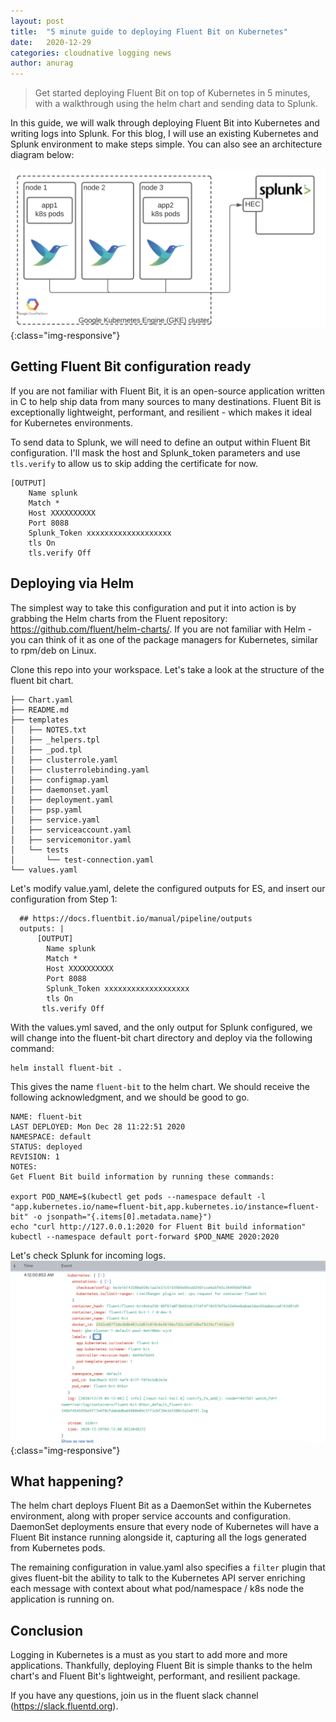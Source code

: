 ```yaml
---
layout: post
title:  "5 minute guide to deploying Fluent Bit on Kubernetes"
date:   2020-12-29
categories: cloudnative logging news
author: anurag
---
```

> Get started deploying Fluent Bit on top of Kubernetes in 5 minutes, with a walkthrough using the helm chart and sending data to Splunk. 

In this guide, we will walk through deploying Fluent Bit into Kubernetes and writing logs into Splunk. For this blog, I will use an existing Kubernetes and Splunk environment to make steps simple. You can also see an architecture diagram below:

![architecture-diagram](../assets/img/blog/2020-12-29-deploy-kubernetes/architecture.png){:class="img-responsive"}


## Getting Fluent Bit configuration ready
If you are not familiar with Fluent Bit, it is an open-source application written in C to help ship data from many sources to many destinations. Fluent Bit is exceptionally lightweight, performant, and resilient - which makes it ideal for Kubernetes environments.

To send data to Splunk, we will need to define an output within Fluent Bit configuration. I'll mask the host and Splunk_token parameters and use `tls.verify` to allow us to skip adding the certificate for now.

```
[OUTPUT]
    Name splunk
    Match *
    Host XXXXXXXXXX
    Port 8088
    Splunk_Token xxxxxxxxxxxxxxxxxxx
    tls On
    tls.verify Off
```

## Deploying via Helm
The simplest way to take this configuration and put it into action is by grabbing the Helm charts from the Fluent repository: https://github.com/fluent/helm-charts/. If you are not familiar with Helm - you can think of it as one of the package managers for Kubernetes, similar to rpm/deb on Linux.

Clone this repo into your workspace. Let's take a look at the structure of the fluent bit chart.

```
├── Chart.yaml
├── README.md
├── templates
│   ├── NOTES.txt
│   ├── _helpers.tpl
│   ├── _pod.tpl
│   ├── clusterrole.yaml
│   ├── clusterrolebinding.yaml
│   ├── configmap.yaml
│   ├── daemonset.yaml
│   ├── deployment.yaml
│   ├── psp.yaml
│   ├── service.yaml
│   ├── serviceaccount.yaml
│   ├── servicemonitor.yaml
│   └── tests
│       └── test-connection.yaml
└── values.yaml
```

Let's modify value.yaml, delete the configured outputs for ES, and insert our configuration from Step 1:

```
  ## https://docs.fluentbit.io/manual/pipeline/outputs
  outputs: |
      [OUTPUT]
        Name splunk
        Match *
        Host XXXXXXXXXX
        Port 8088
        Splunk_Token xxxxxxxxxxxxxxxxxxx
        tls On
       tls.verify Off
```

With the values.yml saved, and the only output for Splunk configured, we will change into the fluent-bit chart directory and deploy via the following command:

```
helm install fluent-bit .
```
This gives the name `fluent-bit` to the helm chart. We should receive the following acknowledgment, and we should be good to go.
```
NAME: fluent-bit
LAST DEPLOYED: Mon Dec 28 11:22:51 2020
NAMESPACE: default
STATUS: deployed
REVISION: 1
NOTES:
Get Fluent Bit build information by running these commands:

export POD_NAME=$(kubectl get pods --namespace default -l "app.kubernetes.io/name=fluent-bit,app.kubernetes.io/instance=fluent-bit" -o jsonpath="{.items[0].metadata.name}")
echo "curl http://127.0.0.1:2020 for Fluent Bit build information"
kubectl --namespace default port-forward $POD_NAME 2020:2020
```

Let's check Splunk for incoming logs.
![splunk-sample](../assets/img/blog/2020-12-29-deploy-kubernetes/splunk-sample.png){:class="img-responsive"}

## What happening?
The helm chart deploys Fluent Bit as a DaemonSet within the Kubernetes environment, along with proper service accounts and configuration. DaemonSet deployments ensure that every node of Kubernetes will have a Fluent Bit instance running alongside it, capturing all the logs generated from Kubernetes pods.

The remaining configuration in value.yaml also specifies a `filter` plugin that gives fluent-bit the ability to talk to the Kubernetes API server enriching each message with context about what pod/namespace / k8s node the application is running on.

## Conclusion
Logging in Kubernetes is a must as you start to add more and more applications. Thankfully, deploying Fluent Bit is simple thanks to the helm chart's and Fluent Bit's lightweight, performant, and resilient package.

If you have any questions, join us in the fluent slack channel (https://slack.fluentd.org).
